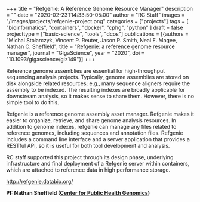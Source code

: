 +++
title = "Refgenie: A Reference Genome Resource Manager"
description = ""
date = "2020-02-23T14:33:50-05:00"
author = "RC Staff"
images = "/images/projects/refgenie-project.png"
categories = ["projects"]
tags = [
  "bioinformatics",
  "containers",
  "docker",
  "cphg",
  "python"
]
draft = false
projecttype = ["basic-science", "tools", "dcos"]
publications = [{authors = "Michal Stolarczyk, Vincent P. Reuter, Jason P. Smith, Neal E. Magee, Nathan C. Sheffield", title = "Refgenie: a reference genome resource manager", journal = "GigaScience", year = "2020", doi = "10.1093/gigascience/giz149"}]
+++

Reference genome assemblies are essential for high-throughput sequencing analysis projects. Typically, genome assemblies are stored on disk alongside related resources; e.g., many sequence aligners require the assembly to be indexed. The resulting indexes are broadly applicable for downstream analysis, so it makes sense to share them. However, there is no simple tool to do this.

Refgenie is a reference genome assembly asset manager. Refgenie makes it easier to organize, retrieve, and share genome analysis resources. In addition to genome indexes, refgenie can manage any files related to reference genomes, including sequences and annotation files. Refgenie includes a command line interface and a server application that provides a RESTful API, so it is useful for both tool development and analysis.

RC staff supported this project through its design phase, underlying infrastructure and final deployment of a Refgenie server within containers, which are attached to reference data in high performance storage.

<http://refgenie.databio.org/>

**PI: Nathan Sheffield ([Center for Public Health Genomics](https://med.virginia.edu/cphg/))**
